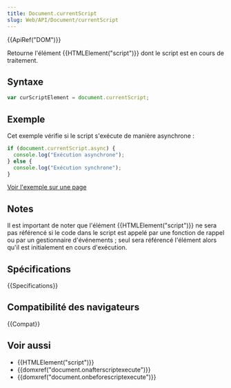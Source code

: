 ```yaml
---
title: Document.currentScript
slug: Web/API/Document/currentScript
---
```


{{ApiRef("DOM")}}

Retourne l'élément {{HTMLElement("script")}} dont le script est en cours de traitement.

## Syntaxe

```js
var curScriptElement = document.currentScript;
```

## Exemple

Cet exemple vérifie si le script s'exécute de manière asynchrone :

```js
if (document.currentScript.async) {
  console.log("Exécution asynchrone");
} else {
  console.log("Exécution synchrone");
}
```

[Voir l'exemple sur une page](/samples/html/currentScript.html)

## Notes

Il est important de noter que l'élément {{HTMLElement("script")}} ne sera pas référencé si le code dans le script est appelé par une fonction de rappel ou par un gestionnaire d'événements ; seul sera référencé l'élément alors qu'il est initialement en cours d'exécution.

## Spécifications

{{Specifications}}

## Compatibilité des navigateurs

{{Compat}}

## Voir aussi

- {{HTMLElement("script")}}
- {{domxref("document.onafterscriptexecute")}}
- {{domxref("document.onbeforescriptexecute")}}
